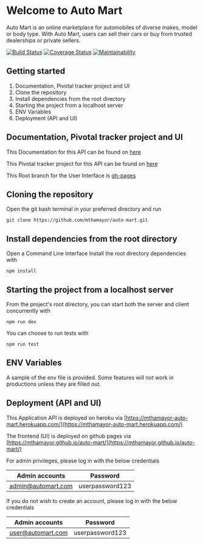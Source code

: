 # Welcome to Auto Mart

Auto Mart is an online marketplace for automobiles of diverse makes, model or body type. With Auto Mart, users can sell their cars or buy from trusted dealerships or private sellers.

[![Build Status](https://travis-ci.com/mthamayor/auto-mart.svg?branch=develop)](https://travis-ci.com/mthamayor/auto-mart)
[![Coverage Status](https://coveralls.io/repos/github/mthamayor/auto-mart/badge.svg?branch=develop)](https://coveralls.io/github/mthamayor/auto-mart?branch=develop)
[![Maintainability](https://api.codeclimate.com/v1/badges/04d1eaa5d8ff1c063be6/maintainability)](https://codeclimate.com/github/mthamayor/auto-mart/maintainability)

## Getting started

 1. Documentation, Pivotal tracker project and UI
 2. Clone the repository
 3. Install dependencies from the root directory
 4. Starting the project from a localhost server
 5. ENV Variables
 6. Deployment (API and UI)

## Documentation, Pivotal tracker project and UI

This Documentation for this API can be found on [here](https://mthamayor-auto-mart.herokuapp.com/api/v1/docs)

This Pivotal tracker project for this API can be found on [here](https://www.pivotaltracker.com/n/projects/2346094)

This Root branch for the User Interface is [gh-pages](https://github.com/mthamayor/auto-mart/tree/gh-pages)

## Cloning the repository

Open the git bash terminal in your preferred directory and run

    git clone https://github.com/mthamayor/auto-mart.git

## Install dependencies from the root directory

Open a Command Line Interface
Install the root directory dependencies with

    npm install

## Starting the project from a localhost server

From the project's root directory, you can start both the server and client concurrently with

    npm run dev
You can choose to run tests with

    npm run test

## ENV Variables

A sample of the env file is provided. Some features will not work in productions unless they are
filled out.

## Deployment (API and UI)

This Application API is deployed on heroku via [https://mthamayor-auto-mart.herokuapp.com/](https://mthamayor-auto-mart.herokuapp.com/)

The frontend (UI) is deployed on github pages via [https://mthamayor.github.io/auto-mart/](https://mthamayor.github.io/auto-mart/)

For admin privileges, please log in with the below credentials

| Admin accounts | Password |
|--|--|
| admin@automart.com | userpassword123 |

If you do not wish to create an account,  please log in with the below credentials

| Admin accounts | Password |
|--|--|
| user@automart.com | userpassword123 |
